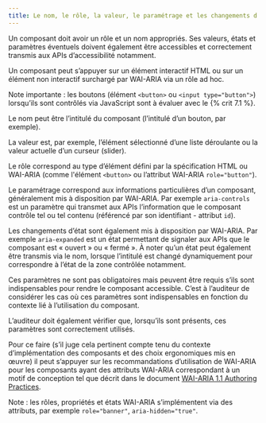 ```yaml
---
title: Le nom, le rôle, la valeur, le paramétrage et les changements d’états
---
```


Un composant doit avoir un rôle et un nom appropriés. Ses valeurs, états et paramètres éventuels doivent également être accessibles et correctement transmis aux APIs d’accessibilité notamment.

Un composant peut s’appuyer sur un élément interactif HTML ou sur un élément non interactif surchargé par WAI-ARIA via un rôle ad hoc. 

Note importante : les boutons (élément `<button>` ou `<input type="button">`) lorsqu’ils sont contrôlés via JavaScript sont à évaluer avec le {% crit 7.1 %}.

Le nom peut être l’intitulé du composant (l’intitulé d’un bouton, par exemple).

La valeur est, par exemple, l’élément sélectionné d’une liste déroulante ou la valeur actuelle d’un curseur (slider).

Le rôle correspond au type d’élément défini par la spécification HTML ou WAI-ARIA (comme l'élément `<button>` ou l’attribut WAI-ARIA `role="button"`).

Le paramétrage correspond aux informations particulières d’un composant, généralement mis à disposition par WAI-ARIA. Par exemple `aria-controls` est un paramètre qui transmet aux APIs l’information que le composant contrôle tel ou tel contenu (référencé par son identifiant - attribut `id`).

Les changements d’état sont également mis à disposition par WAI-ARIA. Par exemple `aria-expanded` est un état permettant de signaler aux APIs que le composant est « ouvert » ou « fermé ». À noter qu’un état peut également être transmis via le nom, lorsque l’intitulé est changé dynamiquement pour correspondre à l’état de la zone contrôlée notamment.

Ces paramètres ne sont pas obligatoires mais peuvent être requis s’ils sont indispensables pour rendre le composant accessible. C’est à l’auditeur de considérer les cas où ces paramètres sont indispensables en fonction du contexte lié à l’utilisation du composant.

L’auditeur doit également vérifier que, lorsqu’ils sont présents, ces paramètres sont correctement utilisés.

Pour ce faire (s’il juge cela pertinent compte tenu du contexte d’implémentation des composants et des choix ergonomiques mis en œuvre) il peut s’appuyer sur les recommandations d’utilisation de WAI-ARIA pour les composants ayant des attributs WAI-ARIA correspondant à un motif de conception tel que décrit dans le document <span lang="en">[WAI-ARIA 1.1 Authoring Practices](http://www.w3.org/TR/wai-aria-practices/)</span>.

Note : les rôles, propriétés et états WAI-ARIA s’implémentent via des attributs, par exemple `role="banner"`, `aria-hidden="true"`.
